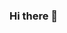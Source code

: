 ### Hi there 👋

<!--
Compétences Techniques

    Développement Frontend:
        HTML5
        CSS3
        JavaScript
        React.js
        Bootstrap
        Tailwind CSS

    Développement Backend:
        PHP
        Node.js
        Symfony (ou autre framework PHP)

    Base de données:
        SQL
        MySQL
        MongoDB

    Environnement DevOps:
        Docker
        Kubernetes
        Jenkins
        CI/CD

    Outils de Collaboration:
        Git
        GitHub
        GitLab

    Méthodologies et Outils Agile:
        Scrum
        Kanban
        Trello

    Design:
        Figma
        Canva

    Éditeurs de Code:
        Visual Studio Code

    Gestion de Projet:
        Notion.so
        Trello

    Test et Débogage:
        Postman
        Axios
        Testing frameworks

    Base de données:
        DBeaver
        HeidiSQL

    Langages supplémentaires:
        Python
        Java
-->
